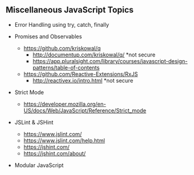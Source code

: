 ## Miscellaneous JavaScript Topics

- Error Handling using try, catch, finally

- Promises and Observables
  - https://github.com/kriskowal/q
    - http://documentup.com/kriskowal/q/ *not secure
    - https://app.pluralsight.com/library/courses/javascript-design-patterns/table-of-contents
  - https://github.com/Reactive-Extensions/RxJS
    - http://reactivex.io/intro.html *not secure

- Strict Mode
  - https://developer.mozilla.org/en-US/docs/Web/JavaScript/Reference/Strict_mode

- JSLint & JSHint
  - https://www.jslint.com/
  - https://www.jslint.com/help.html
  - https://jshint.com/
  - https://jshint.com/about/

- Modular JavaScript
